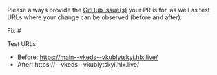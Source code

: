 Please always provide the [GitHub issue(s)](../issues) your PR is for, as well as test URLs where your change can be observed (before and after):

Fix #<gh-issue-id>

Test URLs:
- Before: https://main--vkeds--vkublytskyi.hlx.live/
- After: https://<branch>--vkeds--vkublytskyi.hlx.live/
